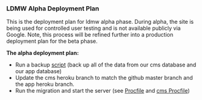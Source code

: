 ### LDMW Alpha Deployment Plan

This is the deployment plan for ldmw alpha phase. During alpha, the site is being used for controlled user testing and is not available publicly via Google. Note, this process will be refined further into a production deployment plan for the beta phase.

**The alpha deployment plan:**
- Run a backup [script](https://github.com/LDMW/app/blob/master/deploy.sh) (back up all of the data from our cms database and our app database)
- Update the cms heroku branch to match the github master branch and the app heroku branch.
- Run the migration and start the server (see [Procfile](https://github.com/LDMW/app/blob/master/Procfile) and [cms Procfile](https://github.com/LDMW/cms/blob/master/Procfile))
